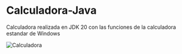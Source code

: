 # Calculadora-Java
Calculadora realizada en JDK 20 con las funciones de la calculadora estandar de Windows

![Calculadora](https://github.com/rodmat95/Calculadora-Java/assets/124494629/68a038ef-2a7a-4299-8097-c92c9304eca6)

